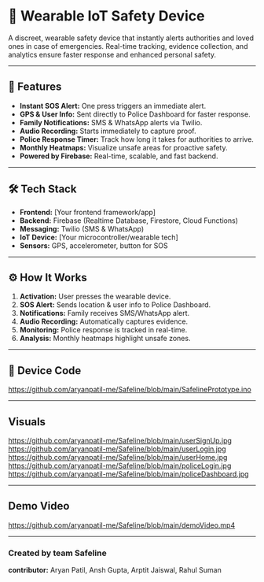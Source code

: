 # 🚨 Wearable IoT Safety Device

A discreet, wearable safety device that instantly alerts authorities and loved ones in case of emergencies. Real-time tracking, evidence collection, and analytics ensure faster response and enhanced personal safety.  

---

## 🔹 Features

- **Instant SOS Alert:** One press triggers an immediate alert.  
- **GPS & User Info:** Sent directly to Police Dashboard for faster response.  
- **Family Notifications:** SMS & WhatsApp alerts via Twilio.  
- **Audio Recording:** Starts immediately to capture proof.  
- **Police Response Timer:** Track how long it takes for authorities to arrive.  
- **Monthly Heatmaps:** Visualize unsafe areas for proactive safety.  
- **Powered by Firebase:** Real-time, scalable, and fast backend.  

---

## 🛠 Tech Stack

- **Frontend:** [Your frontend framework/app]  
- **Backend:** Firebase (Realtime Database, Firestore, Cloud Functions)  
- **Messaging:** Twilio (SMS & WhatsApp)  
- **IoT Device:** [Your microcontroller/wearable tech]  
- **Sensors:** GPS, accelerometer, button for SOS  

---

## ⚙️ How It Works

1. **Activation:** User presses the wearable device.  
2. **SOS Alert:** Sends location & user info to Police Dashboard.  
3. **Notifications:** Family receives SMS/WhatsApp alert.  
4. **Audio Recording:** Automatically captures evidence.  
5. **Monitoring:** Police response is tracked in real-time.  
6. **Analysis:** Monthly heatmaps highlight unsafe zones.  

---

## 🚀 Device Code

https://github.com/aryanpatil-me/Safeline/blob/main/SafelinePrototype.ino

--- 

## Visuals

https://github.com/aryanpatil-me/Safeline/blob/main/userSignUp.jpg
https://github.com/aryanpatil-me/Safeline/blob/main/userLogin.jpg
https://github.com/aryanpatil-me/Safeline/blob/main/userHome.jpg
https://github.com/aryanpatil-me/Safeline/blob/main/policeLogin.jpg
https://github.com/aryanpatil-me/Safeline/blob/main/policeDashboard.jpg 

--- 
## Demo Video

https://github.com/aryanpatil-me/Safeline/blob/main/demoVideo.mp4

---

### Created by team Safeline
**contributor:**
Aryan Patil, Ansh Gupta, Arptit Jaiswal, Rahul Suman
